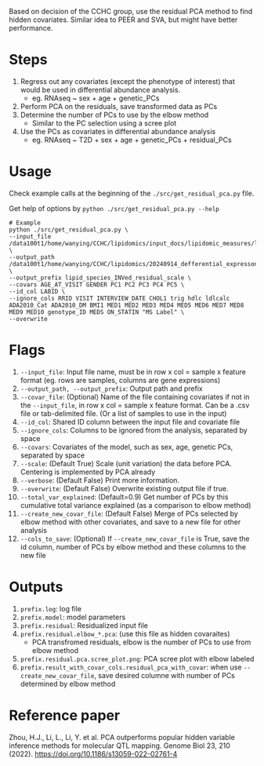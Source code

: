 Based on decision of the CCHC group, use the residual PCA method to find hidden covariates.
Similar idea to PEER and SVA, but might have better performance.

# Steps
1. Regress out any covariates (except the phenotype of interest) that would be used in differential abundance analysis.
	* eg. RNAseq ~ sex + age + genetic_PCs
2. Perform PCA on the residuals, save transformed data as PCs
3. Determine the number of PCs to use by the elbow method
	* Similar to the PC selection using a scree plot
4. Use the PCs as covariates in differential abundance analysis
	* eg. RNAseq ~ T2D + sex + age + genetic_PCs + residual_PCs

# Usage
Check example calls at the beginning of the ```./src/get_residual_pca.py``` file.

Get help of options by ```python ./src/get_residual_pca.py --help```

```
# Example
python ./src/get_residual_pca.py \
--input_file /data100t1/home/wanying/CCHC/lipidomics/input_docs/lipidomic_measures/lipid_species_INVed_covar.txt \
--output_path /data100t1/home/wanying/CCHC/lipidomics/20240914_defferential_expresson_in_lipidomics/input/lipid_species_residual_PCA \
--output_prefix lipid_species_INVed_residual_scale \
--covars AGE_AT_VISIT GENDER PC1 PC2 PC3 PC4 PC5 \
--id_col LABID \
--ignore_cols RRID VISIT INTERVIEW_DATE CHOL1 trig hdlc ldlcalc ADA2010_Cat ADA2010_DM BMI1 MED1 MED2 MED3 MED4 MED5 MED6 MED7 MED8 MED9 MED10 genotype_ID MEDS ON_STATIN "MS Label" \
--overwrite
```

# Flags
1. ```--input_file```: Input file name, must be in row x col = sample x feature format (eg. rows are samples, columns are gene expressions)
2. ```--output_path, --output_prefix```: Output path and prefix
3. ```--covar_file```: (Optional) Name of the file containing covariates if not in the ```--input_file```, in row x col = sample x feature format. Can be a .csv file or tab-delimited file. (Or a list of samples to use in the input)
4. ```--id_col```: Shared ID column between the input file and covariate file
5. ```--ignore_cols```: Columns to be ignored from the analysis, separated by space
6. ```--covars```: Covariates of the model, such as sex, age, genetic PCs, separated by space
7. ```--scale```: (Default True) Scale (unit variation) the data before PCA. Centering is implemented by PCA already
8. ```--verbose```: (Default False) Print more information.
9. ```--overwrite```: (Default False) Overwrite existing output file if true.
10. ```--total_var_explained```: (Default=0.9) Get number of PCs by this cumulative total variance explained (as a comparison to elbow method)
11. ```--create_new_covar_file```: (Default False) Merge of PCs selected by elbow method with other covariates, and save to a new file for other analysis
12. ```--cols_to_save```: (Optional) If ```--create_new_covar_file``` is True, save the id column, number of PCs by elbow method and these columns to the new file

# Outputs
1. ```prefix.log```: log file
2. ```prefix.model```: model parameters
3. ```prefix.residual```: Residualized input file
4. ```prefix.residual.elbow_*.pca```: (use this file as hidden covaraites)
	* PCA transfromed residuals, elbow is the number of PCs to use from elbow method
5. ```prefix.residual.pca.scree_plot.png```: PCA scree plot with elbow labeled
6. ```prefix.result_with_covar_cols.residual_pca_with_covar```: when use ```--create_new_covar_file```, save desired columne with number of PCs determined by elbow method

# Reference paper
Zhou, H.J., Li, L., Li, Y. et al. PCA outperforms popular hidden variable inference methods for molecular QTL mapping. Genome Biol 23, 210 (2022). https://doi.org/10.1186/s13059-022-02761-4
